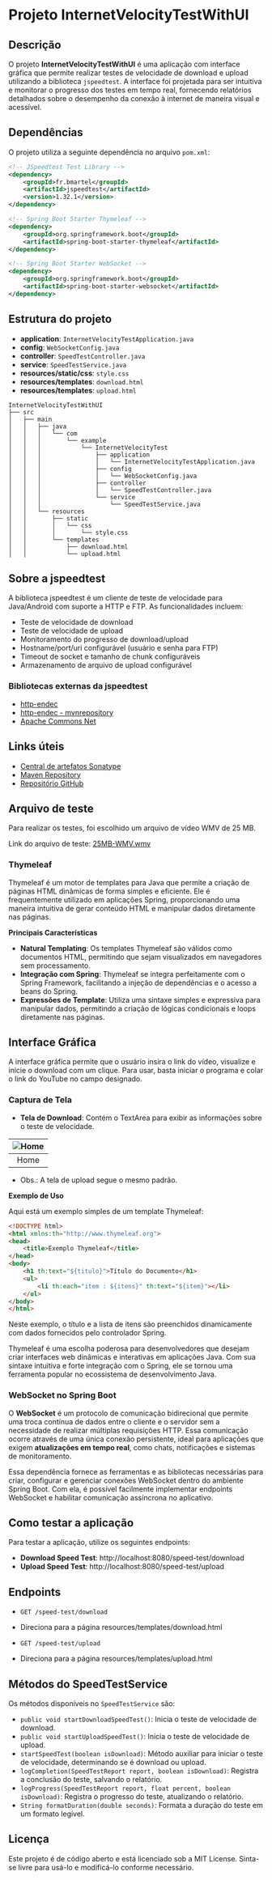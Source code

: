 # Projeto InternetVelocityTestWithUI

## Descrição
O projeto **InternetVelocityTestWithUI** é uma aplicação com interface gráfica que permite realizar testes de velocidade de download e upload utilizando a biblioteca `jspeedtest`. A interface foi projetada para ser intuitiva e monitorar o progresso dos testes em tempo real, fornecendo relatórios detalhados sobre o desempenho da conexão à internet de maneira visual e acessível.

## Dependências
O projeto utiliza a seguinte dependência no arquivo `pom.xml`:

```xml
<!-- JSpeedtest Test Library -->
<dependency>
    <groupId>fr.bmartel</groupId>
    <artifactId>jspeedtest</artifactId>
    <version>1.32.1</version>
</dependency>

<!-- Spring Boot Starter Thymeleaf -->
<dependency>
    <groupId>org.springframework.boot</groupId>
    <artifactId>spring-boot-starter-thymeleaf</artifactId>
</dependency>

<!-- Spring Boot Starter WebSocket -->
<dependency>
    <groupId>org.springframework.boot</groupId>
    <artifactId>spring-boot-starter-websocket</artifactId>
</dependency>

```

## Estrutura do projeto
- **application**: `InternetVelocityTestApplication.java`
- **config**: `WebSocketConfig.java`
- **controller**: `SpeedTestController.java`
- **service**: `SpeedTestService.java`
- **resources/static/css**: `style.css`
- **resources/templates**: `download.html`
- **resources/templates**: `upload.html`

```
InternetVelocityTestWithUI  
├── src  
│   ├── main  
│   │   ├── java  
│   │   │   └── com  
│   │   │       └── example  
│   │   │           └── InternetVelocityTest  
│   │   │               ├── application  
│   │   │               │   └── InternetVelocityTestApplication.java  
│   │   │               ├── config  
│   │   │               │   └── WebSocketConfig.java  
│   │   │               ├── controller  
│   │   │               │   └── SpeedTestController.java  
│   │   │               └── service  
│   │   │                   └── SpeedTestService.java  
│   │   └── resources  
│   │       ├── static  
│   │       │   └── css  
│   │       │       └── style.css  
│   │       └── templates  
│   │           ├── download.html  
│   │           └── upload.html
```

## Sobre a jspeedtest
A biblioteca jspeedtest é um cliente de teste de velocidade para Java/Android com suporte a HTTP e FTP. As funcionalidades incluem:
- Teste de velocidade de download
- Teste de velocidade de upload
- Monitoramento do progresso de download/upload
- Hostname/port/uri configurável (usuário e senha para FTP)
- Timeout de socket e tamanho de chunk configuráveis
- Armazenamento de arquivo de upload configurável

### Bibliotecas externas da jspeedtest
- [http-endec](https://github.com/bertrandmartel/http-endec)
- [http-endec - mvnrepository](https://mvnrepository.com/artifact/fr.bmartel/http-endec/1.04)
- [Apache Commons Net](https://commons.apache.org/proper/commons-net/)

## Links úteis
- [Central de artefatos Sonatype](https://central.sonatype.com/artifact/fr.bmartel/jspeedtest)
- [Maven Repository](https://mvnrepository.com/artifact/fr.bmartel/jspeedtest/1.32.1)
- [Repositório GitHub](https://github.com/bertrandmartel/speed-test-lib)

## Arquivo de teste
Para realizar os testes, foi escolhido um arquivo de vídeo WMV de 25 MB.

Link do arquivo de teste: [25MB-WMV.wmv](https://sampletestfile.com/wp-content/uploads/2023/07/25MB-WMV.wmv)

### Thymeleaf

Thymeleaf é um motor de templates para Java que permite a criação de páginas HTML dinâmicas de forma simples e eficiente. Ele é frequentemente utilizado em aplicações Spring, proporcionando uma maneira intuitiva de gerar conteúdo HTML e manipular dados diretamente nas páginas.

**Principais Características**

- **Natural Templating**: Os templates Thymeleaf são válidos como documentos HTML, permitindo que sejam visualizados em navegadores sem processamento.
- **Integração com Spring**: Thymeleaf se integra perfeitamente com o Spring Framework, facilitando a injeção de dependências e o acesso a beans do Spring.
- **Expressões de Template**: Utiliza uma sintaxe simples e expressiva para manipular dados, permitindo a criação de lógicas condicionais e loops diretamente nas páginas.

## Interface Gráfica

A interface gráfica permite que o usuário insira o link do vídeo, visualize e inicie o download com um clique. Para usar, basta iniciar o programa e colar o link do YouTube no campo designado.

### Captura de Tela

- **Tela de Download**: Contém o TextArea para exibir as informações sobre o teste de velocidade.

| ![Home](imgs/download.png) |
|:--------------------:|
|         Home         |

- Obs.: A tela de upload segue o mesmo padrão.

**Exemplo de Uso**

Aqui está um exemplo simples de um template Thymeleaf:

```html
<!DOCTYPE html>
<html xmlns:th="http://www.thymeleaf.org">
<head>
    <title>Exemplo Thymeleaf</title>
</head>
<body>
    <h1 th:text="${titulo}">Título do Documento</h1>
    <ul>
        <li th:each="item : ${itens}" th:text="${item}"></li>
    </ul>
</body>
</html>
```

Neste exemplo, o título e a lista de itens são preenchidos dinamicamente com dados fornecidos pelo controlador Spring.

Thymeleaf é uma escolha poderosa para desenvolvedores que desejam criar interfaces web dinâmicas e interativas em aplicações Java. Com sua sintaxe intuitiva e forte integração com o Spring, ele se tornou uma ferramenta popular no ecossistema de desenvolvimento Java.

### WebSocket no Spring Boot

O **WebSocket** é um protocolo de comunicação bidirecional que permite uma troca contínua de dados entre o cliente e o servidor sem a necessidade de realizar múltiplas requisições HTTP. Essa comunicação ocorre através de uma única conexão persistente, ideal para aplicações que exigem **atualizações em tempo real**, como chats, notificações e sistemas de monitoramento.

Essa dependência fornece as ferramentas e as bibliotecas necessárias para criar, configurar e gerenciar conexões WebSocket dentro do ambiente Spring Boot. Com ela, é possível facilmente implementar endpoints WebSocket e habilitar comunicação assíncrona no aplicativo.

## Como testar a aplicação
Para testar a aplicação, utilize os seguintes endpoints:

- **Download Speed Test**: http://localhost:8080/speed-test/download
- **Upload Speed Test**: http://localhost:8080/speed-test/upload

## Endpoints
- `GET /speed-test/download`
- Direciona para a página resources/templates/download.html

- `GET /speed-test/upload`
- Direciona para a página resources/templates/upload.html

## Métodos do SpeedTestService
Os métodos disponíveis no `SpeedTestService` são:
- `public void startDownloadSpeedTest()`: Inicia o teste de velocidade de download.
- `public void startUploadSpeedTest()`: Inicia o teste de velocidade de upload.
- `startSpeedTest(boolean isDownload)`: Método auxiliar para iniciar o teste de velocidade, determinando se é download ou upload.
- `logCompletion(SpeedTestReport report, boolean isDownload)`: Registra a conclusão do teste, salvando o relatório.
- `logProgress(SpeedTestReport report, float percent, boolean isDownload)`: Registra o progresso do teste, atualizando o relatório.
- `String formatDuration(double seconds)`: Formata a duração do teste em um formato legível.

## Licença

Este projeto é de código aberto e está licenciado sob a MIT License. Sinta-se livre para usá-lo e modificá-lo conforme necessário.
